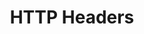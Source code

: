 ---
layout: topic
title: HTTP Headers
permalink: /design/topics/http-headers
sort: HTTP Protocol_HTTP Headers
topic_id: http-headers
topic_category: HTTP Protocol
topic_name: HTTP Headers
topic_description: How to use standard or custom HTTP headers
guidelines:
  - guideline_id: atlassian-rest-api-design-guidelines-version-1
    guideline_title: Atlassian REST API Design Guidelines version 1
    guideline_type: website
    guideline_url: 'https://developer.atlassian.com/docs/atlassian-platform-common-components/rest-api-development/atlassian-rest-api-design-guidelines-version-1'
    guideline_company: Atlassian
    guideline_companyLogoUrl: /media/logos/atlassian.png
    guideline_companyUrl: 'https://developer.atlassian.com/'
    guideline_screenshotUrl: /media/screenshots/atlassian-rest-api-design-guidelines-version-1.png
    guideline_date: 2016-01-22T00:00:00.000Z
    guideline_reviewDate: 2016-09-01T00:00:00.000Z
    guideline__links:
      self:
        href: /design/guidelines/atlassian-rest-api-design-guidelines-version-1
      guidelineTopics:
        href: /design/guidelines/atlassian-rest-api-design-guidelines-version-1/topics
    references:
      - name: REST Resources
        url: 'https://developer.atlassian.com/docs/atlassian-platform-common-components/rest-api-development/atlassian-rest-api-design-guidelines-version-1#AtlassianRESTAPIDesignGuidelinesversion1-RESTResources'
        quote: Entities SHOULD be served with an ETag header.
      - name: Caching
        url: 'https://developer.atlassian.com/docs/atlassian-platform-common-components/rest-api-development/atlassian-rest-api-design-guidelines-version-1#AtlassianRESTAPIDesignGuidelinesversion1-Caching'
        quote: 'ETag, If-None-Match'
  - guideline_id: atlassian-rest-api-policy
    guideline_title: Atlassian REST API Policy
    guideline_type: website
    guideline_url: 'https://developer.atlassian.com/display/HOME/Atlassian+REST+API+policy'
    guideline_company: Atlassian
    guideline_companyLogoUrl: /media/logos/atlassian.png
    guideline_companyUrl: 'https://developer.atlassian.com/'
    guideline_screenshotUrl: /media/screenshots/atlassian-rest-api-policy.png
    guideline_date: 2015-01-15T00:00:00.000Z
    guideline_reviewDate: 2016-09-01T00:00:00.000Z
    guideline__links:
      self:
        href: /design/guidelines/atlassian-rest-api-policy
      guidelineTopics:
        href: /design/guidelines/atlassian-rest-api-policy/topics
    references:
      - name: Detectability (Deprecation Policy)
        url: 'https://developer.atlassian.com/display/HOME/Atlassian+REST+API+policy#AtlassianRESTAPIpolicy-Detectability'
  - guideline_id: cisco-api-design-guide
    guideline_title: API Design Guide
    guideline_type: github
    guideline_url: 'https://github.com/CiscoDevNet/api-design-guide'
    guideline_company: Cisco
    guideline_companyLogoUrl: /media/logos/cisco.png
    guideline_companyUrl: 'http://developer.cisco.com/'
    guideline_screenshotUrl: /media/screenshots/cisco-api-design-guide.png
    guideline_date: 2015-08-21T00:00:00.000Z
    guideline_reviewDate: 2016-08-18T00:00:00.000Z
    guideline_attachedDocuments:
      - name: REST API Design Principles
        description: A summary of common REST API design constraints and conventions
        url: 'https://github.com/CiscoDevNet/api-design-guide/blob/master/principles.md'
        type: github
        referenced:
          - name: Preface
            url: 'https://github.com/CiscoDevNet/api-design-guide#1-preface'
      - name: Tracking ID flow
        description: A sequence diagram explaning
        url: 'https://github.com/CiscoDevNet/api-design-guide/blob/master/trackingid-flow.png'
        type: github
        referenced:
          - name: TrackingID Header
            description: A sequence diagram explaning the use of the tracking ID
            url: 'https://github.com/CiscoDevNet/api-design-guide#352-trackingid-header'
    guideline_remarks:
      - 'broken links due to typo error in https://github.com/CiscoDevNet/api-design-guide#36-http-verbs'
    guideline__links:
      self:
        href: /design/guidelines/cisco-api-design-guide
      guidelineTopics:
        href: /design/guidelines/cisco-api-design-guide/topics
    references:
      - name: 3.5 HTTP Headers
        url: 'https://github.com/CiscoDevNet/api-design-guide#351-standard-headers'
      - name: 3.6.1 POST
        quote: Location header
        url: 'https://github.com/CiscoDevNet/api-design-guide#361-post'
  - guideline_id: haufe-api-styleguide
    guideline_title: Haufe API style guide
    guideline_type: github
    guideline_url: 'https://github.com/Haufe-Lexware/api-style-guide/blob/master/readme.md'
    guideline_company: Haufe
    guideline_companyLogoUrl: /media/logos/haufe.png
    guideline_companyUrl: 'http://dev.haufe.com/'
    guideline_screenshotUrl: /media/screenshots/haufe-api-styleguide.png
    guideline_date: 2015-01-15T00:00:00.000Z
    guideline_reviewDate: 2016-08-31T00:00:00.000Z
    guideline__links:
      self:
        href: /design/guidelines/haufe-api-styleguide
      guidelineTopics:
        href: /design/guidelines/haufe-api-styleguide/topics
    references:
      - name: Expires HTTP Header
        url: 'https://github.com/Haufe-Lexware/api-style-guide/blob/master/caching/caching.md#expires-http-header'
      - name: 'https://github.com/Haufe-Lexware/api-style-guide/blob/master/caching/caching.md#cache-control-header'
        url: 'https://github.com/Haufe-Lexware/api-style-guide/blob/master/caching/caching.md#cache-control-header'
      - name: ETag
        url: 'https://github.com/Haufe-Lexware/api-style-guide/blob/master/caching/caching.md#etag'
  - guideline_id: heroku-http-api-design-guide
    guideline_title: HTTP API Design Guide
    guideline_type: gitbook
    guideline_url: 'https://geemus.gitbooks.io/http-api-design/content/en/'
    guideline_company: Heroku
    guideline_companyLogoUrl: /media/logos/heroku.png
    guideline_companyUrl: 'https://devcenter.heroku.com/articles/platform-api-reference'
    guideline_screenshotUrl: /media/screenshots/heroku-http-api-design-guide.png
    guideline_date: 2016-07-05T00:00:00.000Z
    guideline_reviewDate: 2016-08-31T00:00:00.000Z
    guideline__links:
      self:
        href: /design/guidelines/heroku-http-api-design-guide
      guidelineTopics:
        href: /design/guidelines/heroku-http-api-design-guide/topics
    references:
      - name: Require Versioning in the Accepts Header
        url: 'https://geemus.gitbooks.io/http-api-design/content/en/foundations/require-versioning-in-the-accepts-header.html'
      - name: Support ETags for Caching
        url: 'https://geemus.gitbooks.io/http-api-design/content/en/foundations/support-etags-for-caching.html'
      - name: Provide Request-Ids for Introspection
        url: 'https://geemus.gitbooks.io/http-api-design/content/en/foundations/provide-request-ids-for-introspection.html'
      - name: Divide Large Responses Across Requests with Ranges
        description: 'https://geemus.gitbooks.io/http-api-design/content/en/foundations/divide-large-responses-across-requests-with-ranges.html'
  - guideline_id: microsoft-rest-api-guidelines
    guideline_title: Microsoft REST API Guidelines
    guideline_type: github
    guideline_url: 'https://github.com/Microsoft/api-guidelines/blob/master/Guidelines.md'
    guideline_company: Microsoft
    guideline_companyLogoUrl: /media/logos/microsoft.png
    guideline_companyUrl: 'https://opensource.microsoft.com/'
    guideline_screenshotUrl: /media/screenshots/microsoft-rest-api-guidelines.png
    guideline_date: 2016-07-19T00:00:00.000Z
    guideline_reviewDate: 2016-08-31T00:00:00.000Z
    guideline__links:
      self:
        href: /design/guidelines/microsoft-rest-api-guidelines
      guidelineTopics:
        href: /design/guidelines/microsoft-rest-api-guidelines/topics
    references:
      - name: POST
        url: 'https://github.com/Microsoft/api-guidelines/blob/master/Guidelines.md#741-post'
        quote: POST operations SHOULD support the Location response header
      - name: Options and link headers
        url: 'https://github.com/Microsoft/api-guidelines/blob/master/Guidelines.md#744-options-and-link-headers'
      - name: Standard request headers
        url: 'https://github.com/Microsoft/api-guidelines/blob/master/Guidelines.md#75-standard-request-headers'
      - name: Standard response headers
        url: 'https://github.com/Microsoft/api-guidelines/blob/master/Guidelines.md#76-standard-response-headers'
      - name: Custom Headers
        url: 'https://github.com/Microsoft/api-guidelines/blob/master/Guidelines.md#77-custom-headers'
      - name: Specifying headers as query parameters
        url: 'https://github.com/Microsoft/api-guidelines/blob/master/Guidelines.md#78-specifying-headers-as-query-parameters'
  - guideline_id: redhat-thoughts-on-restful-api-design
    guideline_title: Thoughts on RESTful API Design
    guideline_type: website
    guideline_url: 'http://restful-api-design.readthedocs.io/en/latest/'
    guideline_company: Red Hat
    guideline_companyLogoUrl: /media/logos/redhat.png
    guideline_companyUrl: 'https://www.redhat.com/'
    guideline_screenshotUrl: /media/screenshots/redhat-thoughts-on-restful-api-design.png
    guideline_authors:
      - name: Geert Jansen
        twitter: 1geertj
    guideline_date: 2012-11-15T00:00:00.000Z
    guideline_reviewDate: 2016-08-18T00:00:00.000Z
    guideline__links:
      self:
        href: /design/guidelines/redhat-thoughts-on-restful-api-design
      guidelineTopics:
        href: /design/guidelines/redhat-thoughts-on-restful-api-design/topics
    references:
      - name: Link Headers
        url: 'http://restful-api-design.readthedocs.io/en/latest/methods.html#link-headers'
  - guideline_id: white-house-web-api-standards
    guideline_title: White House Web API Standards
    guideline_type: github
    guideline_url: 'https://github.com/WhiteHouse/api-standards'
    guideline_company: White House
    guideline_companyLogoUrl: /media/logos/whitehouse.png
    guideline_companyUrl: 'https://www.whitehouse.gov/developers'
    guideline_screenshotUrl: /media/screenshots/white-house-web-api-standards.png
    guideline_date: 2015-02-24T00:00:00.000Z
    guideline_reviewDate: 2016-08-18T00:00:00.000Z
    guideline__links:
      self:
        href: /design/guidelines/white-house-web-api-standards
      guidelineTopics:
        href: /design/guidelines/white-house-web-api-standards/topics
    references:
      - name: General guidelines for RESTful URLs
        quote: URL v. header
        url: 'https://github.com/WhiteHouse/api-standards/blob/master/README.md#general-guidelines-for-restful-urls'
  - guideline_id: zalando-restful-api-guidelines
    guideline_title: RESTFul API Guidelines
    guideline_type: website
    guideline_url: 'http://zalando.github.io/restful-api-guidelines/'
    guideline_company: Zalando
    guideline_companyLogoUrl: /media/logos/zalando.png
    guideline_companyUrl: 'https://tech.zalando.de/'
    guideline_screenshotUrl: /media/screenshots/zalando-restful-api-guidelines.png
    guideline_date: 2016-01-22T00:00:00.000Z
    guideline_reviewDate: 2016-08-28T00:00:00.000Z
    guideline__links:
      self:
        href: /design/guidelines/zalando-restful-api-guidelines
      guidelineTopics:
        href: /design/guidelines/zalando-restful-api-guidelines/topics
    references:
      - name: You Must Hyphenate HTTP Headers
        url: 'http://zalando.github.io/restful-api-guidelines/naming/Naming.html#must-you-must-hyphenate-http-headers'
      - name: Prefer Hyphenated-Pascal-Case for HTTP header Fields
        url: 'http://zalando.github.io/restful-api-guidelines/naming/Naming.html#should-prefer-hyphenatedpascalcase-for-http-header-fields'
      - name: Use Standardized Headers
        url: 'http://zalando.github.io/restful-api-guidelines/naming/Naming.html#could-use-standardized-headers'
      - name: Use 429 with Headers for Rate Limits
        url: 'http://zalando.github.io/restful-api-guidelines/http/Http.html#must-use-429-with-headers-for-rate-limits'
      - name: Do Not Use Link Headers with JSON entities
        url: 'http://zalando.github.io/restful-api-guidelines/hyper-media/Hypermedia.html#must-do-not-use-link-headers-with-json-entities'
      - name: HTTP headers
        url: 'http://zalando.github.io/restful-api-guidelines/data-formats/DataFormats.html#http-headers'
        quote: Use the HTTP date format defined in RFC 7231
      - name: Common Headers
        url: 'http://zalando.github.io/restful-api-guidelines/headers/CommonHeaders.html'
      - name: Proprietary Headers
        url: 'http://zalando.github.io/restful-api-guidelines/headers/ProprietaryHeaders.html'
      - name: Add a Warning Header to Responses
        url: 'http://zalando.github.io/restful-api-guidelines/deprecation/Deprecation.html#should-add-a-warning-header-to-responses'
---